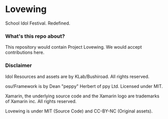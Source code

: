 # Lovewing
School Idol Festival. Redefined.

### What's this repo about?

This repository would contain Project Lovewing. We would accept contributions here.

### Disclaimer

Idol Resources and assets are by KLab/Bushiroad. All rights reserved.

osu!Framework is by Dean "peppy" Herbert of ppy Ltd. Licensed under MIT.

Xamarin, the underlying source code and the Xamarin logo are trademarks of Xamarin inc. All rights reserved.

Lovewing is under MIT (Source Code) and CC-BY-NC (Original assets).



